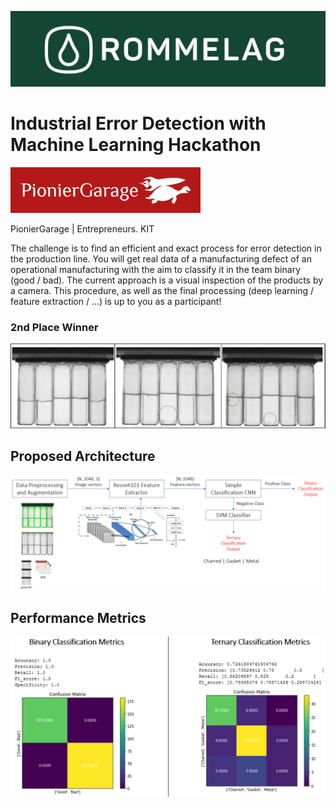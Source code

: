 
![](documentation_files/rommelag%20logo.jpg)

# Industrial Error Detection with Machine Learning Hackathon

![](documentation_files/pioneergaragelogo.PNG)

PionierGarage | Entrepreneurs. KIT

The challenge is to find an efficient and exact process for error detection in the production line.
You will get real data of a manufacturing defect of an operational manufacturing with the aim to classify it in the team binary (good / bad).
The current approach is a visual inspection of the products by a camera. This procedure, as well as the final processing (deep learning / feature extraction / ...) is up to you as a participant!

### 2nd Place Winner
![](documentation_files/1.PNG)


## Proposed Architecture

![](documentation_files/architecture.PNG)

## Performance Metrics

![](documentation_files/3.PNG)